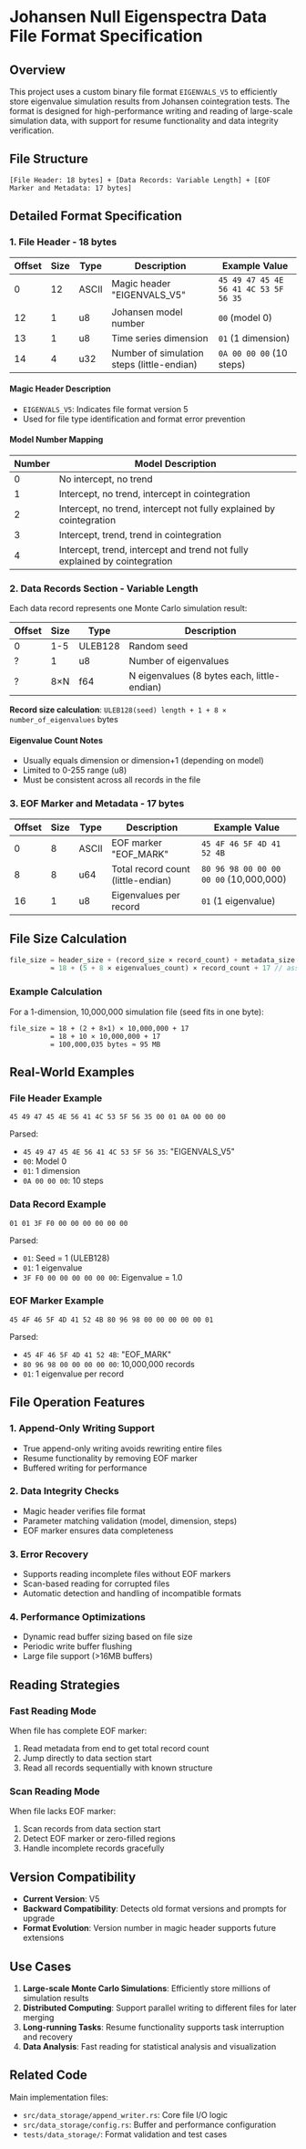 # Johansen Null Eigenspectra Data File Format Specification

## Overview

This project uses a custom binary file format `EIGENVALS_V5` to efficiently store eigenvalue simulation results from Johansen cointegration tests. The format is designed for high-performance writing and reading of large-scale simulation data, with support for resume functionality and data integrity verification.

## File Structure

```text
[File Header: 18 bytes] + [Data Records: Variable Length] + [EOF Marker and Metadata: 17 bytes]
```

## Detailed Format Specification

### 1. File Header - 18 bytes

| Offset | Size | Type  | Description | Example Value |
|--------|------|-------|-------------|---------------|
| 0      | 12   | ASCII | Magic header "EIGENVALS_V5" | `45 49 47 45 4E 56 41 4C 53 5F 56 35` |
| 12     | 1    | u8    | Johansen model number | `00` (model 0) |
| 13     | 1    | u8    | Time series dimension | `01` (1 dimension) |
| 14     | 4    | u32   | Number of simulation steps (little-endian) | `0A 00 00 00` (10 steps) |

#### Magic Header Description

- `EIGENVALS_V5`: Indicates file format version 5
- Used for file type identification and format error prevention

#### Model Number Mapping

| Number | Model Description |
|--------|-------------------|
| 0      | No intercept, no trend |
| 1      | Intercept, no trend, intercept in cointegration |
| 2      | Intercept, no trend, intercept not fully explained by cointegration |
| 3      | Intercept, trend, trend in cointegration |
| 4      | Intercept, trend, intercept and trend not fully explained by cointegration |

### 2. Data Records Section - Variable Length

Each data record represents one Monte Carlo simulation result:

| Offset | Size | Type | Description |
|--------|------|------|-------------|
| 0      | 1-5  | ULEB128 | Random seed |
| ?      | 1    | u8   | Number of eigenvalues |
| ?      | 8×N  | f64  | N eigenvalues (8 bytes each, little-endian) |

**Record size calculation**: `ULEB128(seed) length + 1 + 8 × number_of_eigenvalues` bytes

#### Eigenvalue Count Notes

- Usually equals dimension or dimension+1 (depending on model)
- Limited to 0-255 range (u8)
- Must be consistent across all records in the file

### 3. EOF Marker and Metadata - 17 bytes

| Offset | Size | Type  | Description | Example Value |
|--------|------|-------|-------------|---------------|
| 0      | 8    | ASCII | EOF marker "EOF_MARK" | `45 4F 46 5F 4D 41 52 4B` |
| 8      | 8    | u64   | Total record count (little-endian) | `80 96 98 00 00 00 00 00` (10,000,000) |
| 16     | 1    | u8    | Eigenvalues per record | `01` (1 eigenvalue) |

## File Size Calculation

```rust
file_size = header_size + (record_size × record_count) + metadata_size
          ≈ 18 + (5 + 8 × eigenvalues_count) × record_count + 17 // assume worst-case seed length
```

### Example Calculation

For a 1-dimension, 10,000,000 simulation file (seed fits in one byte):

```text
file_size ≈ 18 + (2 + 8×1) × 10,000,000 + 17
          = 18 + 10 × 10,000,000 + 17
          = 100,000,035 bytes ≈ 95 MB
```

## Real-World Examples

### File Header Example

```hex
45 49 47 45 4E 56 41 4C 53 5F 56 35 00 01 0A 00 00 00
```

Parsed:

- `45 49 47 45 4E 56 41 4C 53 5F 56 35`: "EIGENVALS_V5"
- `00`: Model 0
- `01`: 1 dimension
- `0A 00 00 00`: 10 steps

### Data Record Example

```hex
01 01 3F F0 00 00 00 00 00 00
```

Parsed:

- `01`: Seed = 1 (ULEB128)
- `01`: 1 eigenvalue
- `3F F0 00 00 00 00 00 00`: Eigenvalue = 1.0

### EOF Marker Example

```hex
45 4F 46 5F 4D 41 52 4B 80 96 98 00 00 00 00 00 01
```

Parsed:

- `45 4F 46 5F 4D 41 52 4B`: "EOF_MARK"
- `80 96 98 00 00 00 00 00`: 10,000,000 records
- `01`: 1 eigenvalue per record

## File Operation Features

### 1. Append-Only Writing Support

- True append-only writing avoids rewriting entire files
- Resume functionality by removing EOF marker
- Buffered writing for performance

### 2. Data Integrity Checks

- Magic header verifies file format
- Parameter matching validation (model, dimension, steps)
- EOF marker ensures data completeness

### 3. Error Recovery

- Supports reading incomplete files without EOF markers
- Scan-based reading for corrupted files
- Automatic detection and handling of incompatible formats

### 4. Performance Optimizations

- Dynamic read buffer sizing based on file size
- Periodic write buffer flushing
- Large file support (>16MB buffers)

## Reading Strategies

### Fast Reading Mode

When file has complete EOF marker:

1. Read metadata from end to get total record count
2. Jump directly to data section start
3. Read all records sequentially with known structure

### Scan Reading Mode

When file lacks EOF marker:

1. Scan records from data section start
2. Detect EOF marker or zero-filled regions
3. Handle incomplete records gracefully

## Version Compatibility

- **Current Version**: V5
- **Backward Compatibility**: Detects old format versions and prompts for upgrade
- **Format Evolution**: Version number in magic header supports future extensions

## Use Cases

1. **Large-scale Monte Carlo Simulations**: Efficiently store millions of simulation results
2. **Distributed Computing**: Support parallel writing to different files for later merging
3. **Long-running Tasks**: Resume functionality supports task interruption and recovery
4. **Data Analysis**: Fast reading for statistical analysis and visualization

## Related Code

Main implementation files:

- `src/data_storage/append_writer.rs`: Core file I/O logic
- `src/data_storage/config.rs`: Buffer and performance configuration
- `tests/data_storage/`: Format validation and test cases

